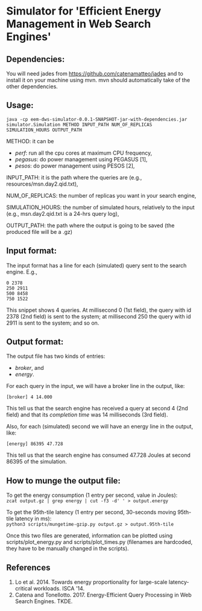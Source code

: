 # Simulator for '**Efficient Energy Management in Web Search Engines**'

## Dependencies:
You will need jades from https://github.com/catenamatteo/jades and to install it on your machine using mvn. mvn should automatically take of the other dependencies. 

## Usage:
`java -cp eem-dws-simulator-0.0.1-SNAPSHOT-jar-with-dependencies.jar simulator.Simulation METHOD INPUT_PATH NUM_OF_REPLICAS SIMULATION_HOURS OUTPUT_PATH`

METHOD: it can be 
* *perf*: run all the cpu cores at maximum CPU frequency,
* *pegasus*: do power management using PEGASUS [1],
* *pesos*: do power management using PESOS [2],

INPUT_PATH: it is the path where the queries are (e.g., resources/msn.day2.qid.txt),

NUM_OF_REPLICAS: the number of replicas you want in your search engine,

SIMULATION_HOURS: the number of simulated hours, relatively to the input (e.g., msn.day2.qid.txt is a 24-hrs query log),

OUTPUT_PATH: the path where the output is going to be saved (the produced file will be a .gz)

## Input format:
The input format has a line for each (simulated) query sent to the search engine. E.g.,
```
0 2378
250 2911
500 8458
750 1522
```
This snippet shows 4 queries. At millisecond 0 (1st field), the query with id 2378 (2nd field) is sent to the system; at millisecond 250 the query with id 2911 is sent to the system; and so on. 

## Output format:
The output file has two kinds of entries:
* *broker*, and
* *energy*.

For each query in the input, we will have a broker line in the output, like:
```
[broker] 4 14.000
```
This tell us that the search engine has received a query at second 4 (2nd field) and that its *completion time* was 14 milliseconds (3rd field).

Also, for each (simulated) second we will have an energy line in the output, like:
```
[energy] 86395 47.728
```
This tell us that the search engine has consumed 47.728 Joules at second 86395 of the simulation.

## How to munge the output file:
To get the energy consumption (1 entry per second, value in Joules):  
`zcat output.gz | grep energy | cut -f3 -d' ' > output.energy`

To get the 95th-tile latency (1 entry per second, 30-seconds moving 95th-tile latency in ms):  
`python3 scripts/mungetime-gzip.py output.gz > output.95th-tile`

Once this two files are generated, information can be plotted using scripts/plot_energy.py and scripts/plot_times.py (filenames are hardcoded, they have to be manually changed in the scripts).

## References
1. Lo et al. 2014. Towards energy proportionality for large-scale latency-critical workloads. ISCA '14.
2. Catena and Tonellotto. 2017. Energy-Efficient Query Processing in Web Search Engines. TKDE.
